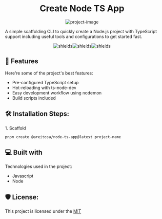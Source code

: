 <h1 align="center" id="title">Create Node TS App</h1>

<p align="center"><img src="https://socialify.git.ci/dantescur/create-node-ts-app/image?font=Raleway&amp;language=1&amp;name=1&amp;pattern=Solid&amp;theme=Dark" alt="project-image"></p>

<p id="description">A simple scaffolding CLI to quickly create a Node.js project with TypeScript support including useful tools and configurations to get started fast.</p>

<p align="center"><img src="https://img.shields.io/npm/last-update/%40areitosa%2Fcreate-node-ts-app" alt="shields"><img src="https://img.shields.io/npm/l/%40areitosa%2Fcreate-node-ts-app" alt="shields"><img src="https://img.shields.io/github/package-json/v/dantescur/create-node-ts-app" alt="shields"></p>

<h2>🧐 Features</h2>

Here're some of the project's best features:

- Pre-configured TypeScript setup
- Hot-reloading with ts-node-dev
- Easy development workflow using nodemon
- Build scripts included

<h2>🛠️ Installation Steps:</h2>

<p>1. Scaffold</p>

```
pnpm create @areitosa/node-ts-app@latest project-name
```

<h2>💻 Built with</h2>

Technologies used in the project:

- Javascript
- Node

<h2>🛡️ License:</h2>

This project is licensed under the [MIT](LICENCE)
